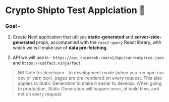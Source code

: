 # Crypto Shipto Test Applciation 🍎 

### Goal - 
1. Create Next application that utilises **static-generated** and **server-side-generated** props, accompanied with the `react-query` React library, with which we will make use of **data pre-fetching.**

2. API we will use is - `https://api.coindesk.com/v1/bpi/currentprice.json` and `https://catfact.ninja/fact`

> NB Note for developer - In development mode (when you run npm run dev or yarn dev), pages are pre-rendered on every request. This also applies to Static Generation to make it easier to develop. When going to production, Static Generation will happen once, at build time, and not on every request.
